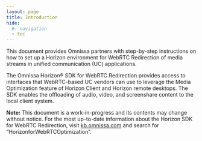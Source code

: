 ```yaml
---
layout: page
title: Introduction
hide:
  #- navigation
  - toc
---
```


This document provides Omnissa partners with step-by-step instructions on how to set up a Horizon environment for WebRTC Redirection of media streams in unified communication (UC) applications.

The Omnissa Horizon® SDK for WebRTC Redirection provides access to interfaces that WebRTC-based UC vendors can use to leverage the Media Optimization feature of Horizon Client and Horizon remote desktops. The SDK enables the offloading of audio, video, and screenshare content to the local client system.

**Note:** This document is a work-in-progress and its contents may change without notice. For the most up-to-date information about the Horizon SDK for WebRTC Redirection, visit [kb.omnissa.com](https://kb.omnissa.com) and search for “HorizonforWebRTCOptimization”.

